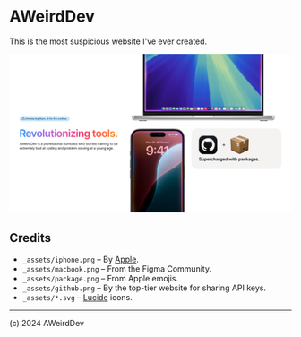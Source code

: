 # AWeirdDev
This is the most suspicious website I've ever created.

![page screenshot](screenshot.png)

## Credits
- `_assets/iphone.png` – By [Apple](https://apple.com/apple-intelligence).
- `_assets/macbook.png` – From the Figma Community.
- `_assets/package.png` – From Apple emojis.
- `_assets/github.png` – By the top-tier website for sharing API keys.
- `_assets/*.svg` – [Lucide](https://lucide.dev) icons.

***

(c) 2024 AWeirdDev
